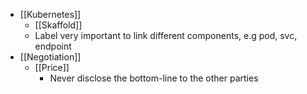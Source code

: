 - [[Kubernetes]]
    - [[Skaffold]]
    - Label very important to link different components, e.g pod, svc, endpoint
- [[Negotiation]]
    - [[Price]]
        - Never disclose the bottom-line to the other parties
